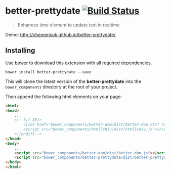 better-prettydate [![Build Status](https://api.travis-ci.org/chemerisuk/better-prettydate.png?branch=master)](http://travis-ci.org/chemerisuk/better-prettydate)
======================
> Enhances time element to update text in realtime

Demo: http://chemerisuk.github.io/better-prettydate/

Installing
----------
Use [bower](http://bower.io/) to download this extension with all required dependencies.

    bower install better-prettydate --save

This will clone the latest version of the __better-prettydate__ into the `bower_components` directory at the root of your project.

Then append the following html elements on your page:

```html
<html>
<head>
    ...
    <!--[if IE]>
        <link href="bower_components/better-dom/dist/better-dom.htc" rel="better-dom-htc" />
        <script src="bower_components/html5shiv/dist/html5shiv.js"></script>
    <![endif]-->
</head>
<body>
    ...
    <script src="bower_components/better-dom/dist/better-dom.js"></script>
    <script src="bower_components/better-prettydate/dist/better-prettydate.js"></script>
</body>
</html>
```